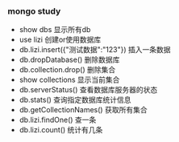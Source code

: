 ### mongo study

* show dbs 显示所有db
* use lizi 创建or使用数据库
* db.lizi.insert({"测试数据":"123"}) 插入一条数据
* db.dropDatabase() 删除数据库
* db.collection.drop() 删除集合
* show collections 显示当前集合
* db.serverStatus() 查看数据库服务器的状态
* db.stats() 查询指定数据库统计信息
* db.getCollectionNames() 获取所有集合
* db.lizi.findOne() 查一条
* db.lizi.count() 统计有几条








